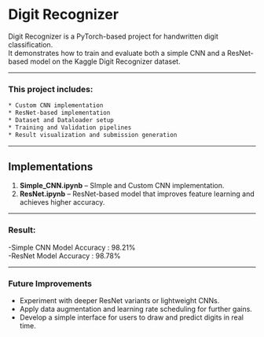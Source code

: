 # Digit Recognizer

Digit Recognizer is a PyTorch-based project for handwritten digit classification.  
It demonstrates how to train and evaluate both a simple CNN and a ResNet-based model on the Kaggle Digit Recognizer dataset.

---

### This project includes:
```bash
* Custom CNN implementation
* ResNet-based implementation
* Dataset and Dataloader setup
* Training and Validation pipelines
* Result visualization and submission generation
```

---

## Implementations
1. **Simple_CNN.ipynb** – SImple and Custom CNN implementation.  
2. **ResNet.ipynb** – ResNet-based model that improves feature learning and achieves higher accuracy.

---

### Result:
-Simple CNN Model Accuracy : 98.21%      
-ResNet Model Accuracy  : 98.78%

---

### Future Improvements
- Experiment with deeper ResNet variants or lightweight CNNs.  
- Apply data augmentation and learning rate scheduling for further gains.  
- Develop a simple interface for users to draw and predict digits in real time.
